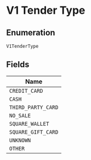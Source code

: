 <!-- Optimized: 2025-10-06 -->
<!-- RPM: 1.6.2.1.1.6.2.1_v1-tender-type_20251006 -->
<!-- Session: E2E RPM DNA Application -->
<!-- AOM: RND (Reggie & Dro) -->
<!-- COI: TECHNOLOGY -->
<!-- RPM: HIGH -->
<!-- ACTION: BUILD -->

# V1 Tender Type

## Enumeration

`V1TenderType`

## Fields

| Name |
|  --- |
| `CREDIT_CARD` |
| `CASH` |
| `THIRD_PARTY_CARD` |
| `NO_SALE` |
| `SQUARE_WALLET` |
| `SQUARE_GIFT_CARD` |
| `UNKNOWN` |
| `OTHER` |
